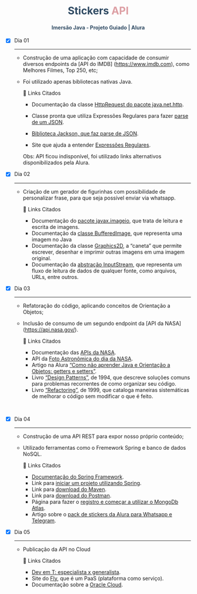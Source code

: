 <h1 align="center"> <span style="color:#304b63">Stickers</span> <span style="color:#dd9fa4">API </span> </h1>

<h4 align="center" style="color:#304b63">Imersão Java - Projeto Guiado | Alura</h4>



- [x] Dia 01

  -----

  - Construção de uma aplicação com capacidade de consumir diversos endpoints da [API do IMDB] (https://www.imdb.com), como Melhores Filmes, Top 250, etc;

  - Foi utilizado apenas bibliotecas nativas Java.

    

    :mag_right: Links Citados

    - Documentação da classe [HttpRequest do pacote java.net.http](https://docs.oracle.com/en/java/javase/17/docs/api/java.net.http/java/net/http/HttpRequest.html).

    - Classe pronta que utiliza Expressões Regulares para fazer [parse de um JSON](https://gist.github.com/alexandreaquiles/cf337d3bcb59dd790ed2b08a0a4db7a3).

    - [Biblioteca Jackson, que faz parse de JSON](https://github.com/FasterXML/jackson).

    - Site que ajuda a entender [Expressões Regulares](https://regex101.com/).

      

    Obs: API ficou indisponível, foi utilizado links alternativos disponibilizados pela Alura.



- [x] Dia 02

  ---

  - Criação de um gerador de figurinhas com possibilidade de personalizar frase, para que seja possível enviar via whatsapp.

    

    :mag_right: Links Citados

    - Documentação do [pacote javax.imageio](https://docs.oracle.com/en/java/javase/17/docs/api/java.desktop/javax/imageio/package-summary.html), que trata de leitura e escrita de imagens.
    - Documentação da [classe BufferedImage](https://docs.oracle.com/en/java/javase/17/docs/api/java.desktop/java/awt/image/BufferedImage.html), que representa uma imagem no Java
    - Documentação da classe [Graphics2D](https://docs.oracle.com/en/java/javase/17/docs/api/java.desktop/java/awt/Graphics2D.html), a “caneta” que permite escrever, desenhar e imprimir outras imagens em uma imagem original.
    - Documentação da [abstração InputStream](https://docs.oracle.com/en/java/javase/17/docs/api/java.base/java/io/InputStream.html), que representa um fluxo de leitura de dados de qualquer fonte, como arquivos, URLs, entre outros.

    

- [x] Dia 03

  ---

  - Refatoração do código, aplicando conceitos de Orientação a Objetos;

  - Inclusão de consumo de um segundo endpoint da [API da NASA] (https://api.nasa.gov/).

    

    :mag_right: Links Citados

    - Documentação das [APIs da NASA](https://api.nasa.gov/).
    - API da [Foto Astronômica do dia da NASA](https://api.nasa.gov/planetary/apod?api_key=DEMO_KEY).
    - Artigo na Alura [“Como não aprender Java e Orientação a Objetos: getters e setters”](https://www.alura.com.br/artigos/nao-aprender-oo-getters-e-setters).
    - Livro [“Design Patterns”](https://www.amazon.com/Design-Patterns-Elements-Reusable-Object-Oriented/dp/0201633612), de 1994, que descreve soluções comuns para problemas recorrentes de como organizar seu código.
    - Livro [“Refactoring”](https://www.amazon.com/Refactoring-Improving-Design-Existing-Code/dp/0201485672), de 1999, que cataloga maneiras sistemáticas de melhorar o código sem modificar o que é feito.

​		

- [x] Dia 04

  ---

  - Construção de uma API REST para expor nosso próprio conteúdo;

  - Utilizado ferramentas como o Fremework Spring e banco de dados NoSQL.

    

    :mag_right: Links Citados

    - [Documentação do Spring Framework](https://spring.io/).
    - Link para [iniciar um projeto utilizando Spring](https://start.spring.io/).
    - Link para [download do Maven](https://maven.apache.org/download.cgi).
    - Link para [download do Postman](https://www.postman.com/).
    - Página para fazer o [registro e começar a utilizar o MongoDb Atlas](https://www.mongodb.com/cloud/atlas/register).
    - Artigo sobre o [pack de stickers da Alura para Whatsapp e Telegram](https://www.alura.com.br/artigos/stickers-dev-aluraverso-whatsapp-telegram).

    

- [x] Dia 05

  ---

  - Publicação da API no Cloud

    

    :mag_right: Links Citados

    - [Dev em T: especialista x generalista](https://www.alura.com.br/dev-em-t).
    - Site do [Fly](https://www.fly.io/), que é um PaaS (plataforma como serviço).
    - Documentação sobre a [Oracle Cloud](https://docs.oracle.com/pt-br/iaas/Content/home.htm).

  

  

  

  

  

  

  
